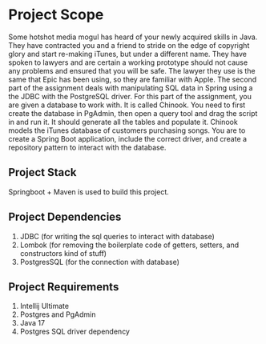 # Project Scope

Some hotshot media mogul has heard of your newly acquired skills in Java. They have contracted you and a friend to
stride on the edge of copyright glory and start re-making iTunes, but under a different name. They have spoken to
lawyers and are certain a working prototype should not cause any problems and ensured that you will be safe. The
lawyer they use is the same that Epic has been using, so they are familiar with Apple.
The second part of the assignment deals with manipulating SQL data in Spring using a the JDBC with the PostgreSQL
driver. For this part of the assignment, you are given a database to work with. It is called Chinook. You need to first
create the database in PgAdmin, then open a query tool and drag the script in and run it. It should generate all the tables
and populate it.
Chinook models the iTunes database of customers purchasing songs. You are to create a Spring Boot application, include
the correct driver, and create a repository pattern to interact with the database.


## Project Stack 

Springboot + Maven is used to build this project.

## Project Dependencies

1. JDBC (for writing the sql queries to interact with database)
2. Lombok (for removing the boilerplate code of getters, setters, and constructors kind of stuff)
3. PostgresSQL (for the connection with database)

## Project Requirements

1. Intellij Ultimate 
2. Postgres and PgAdmin 
3. Java 17 
4. Postgres SQL driver dependency

